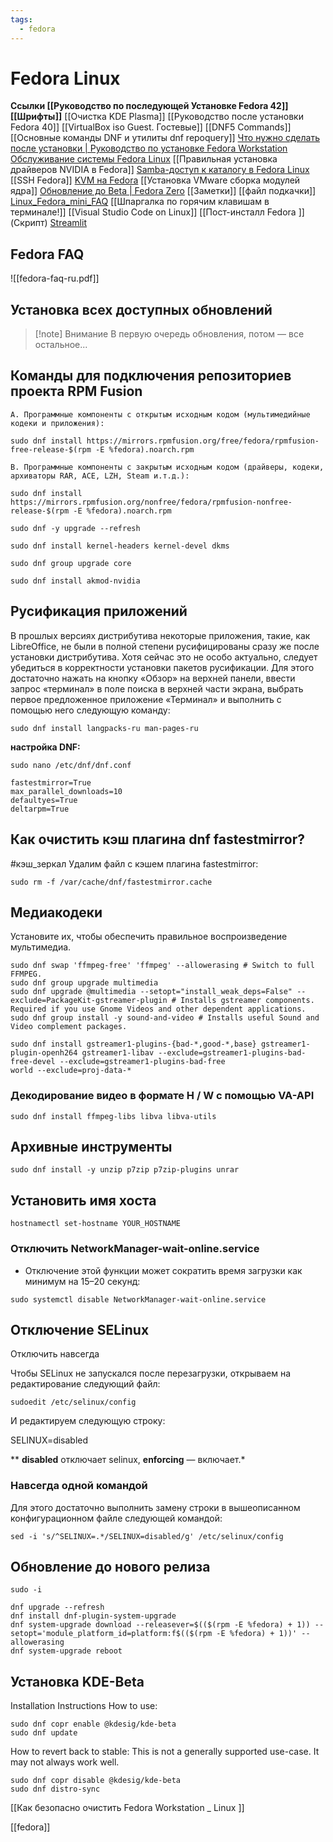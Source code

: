 ```yaml
---
tags:
  - fedora
---
```

# Fedora Linux

**Ссылки
[[Руководство по последующей Установке Fedora 42]]
[[Шрифты]]**
[[Очистка KDE Plasma]]
[[Руководство после установки Fedora 40]]
[[VirtualBox iso Guest. Гостевые]]
[[DNF5 Commands]]
[[Основные команды DNF и утилиты dnf repoquery]]
[Что нужно сделать после установки | Руководство по установке Fedora Workstation](../../Linux/Fedora/Что%20нужно%20сделать%20после%20установки%20_%20Руководство%20по.md)
[Обслуживание системы Fedora Linux](../../Linux/Fedora/Обслуживание%20системы%20Fedora%20Linux.md)
[[Правильная установка драйверов NVIDIA в Fedora]]
[Samba-доступ к каталогу в Fedora Linux](../../Linux/Fedora/Samba-доступ%20к%20каталогу%20в%20Fedora%20Linux.md)
[[SSH  Fedora]]
[KVM на Fedora](../../Linux/Fedora/KVM%20на%20Fedora.html)
[[Установка VMware сборка модулей ядра]]
[Обновление до Beta | Fedora Zero](../../Linux/Fedora/Обновление%20до%20Beta%20_%20Fedora%20Zero.md)
[[Заметки]]
[[файл подкачки]]
[Linux_Fedora_mini_FAQ](https://linux-faq.ru/page/fedora)
[[Шпаргалка по горячим клавишам в терминале!]]
[[Visual Studio Code on Linux]]
[[Пост-инсталл Fedora ]] (Скрипт) [Streamlit](https://nattdf.streamlit.app/)
## Fedora FAQ

![[fedora-faq-ru.pdf]]
## **Установка всех доступных обновлений**
>[!note] Внимание
>В первую очередь обновления, потом — все остальное...

## Команды для подключения репозиториев проекта RPM Fusion

	A. Программные компоненты с открытым исходным кодом (мультимедийные кодеки и приложения):

```
sudo dnf install https://mirrors.rpmfusion.org/free/fedora/rpmfusion-free-release-$(rpm -E %fedora).noarch.rpm
```

	B. Программные компоненты с закрытым исходным кодом (драйверы, кодеки, архиваторы RAR, ACE, LZH, Steam и.т.д.):

```
sudo dnf install https://mirrors.rpmfusion.org/nonfree/fedora/rpmfusion-nonfree-release-$(rpm -E %fedora).noarch.rpm
```


`sudo dnf -y upgrade --refresh`

`sudo dnf install kernel-headers kernel-devel dkms`

`sudo dnf group upgrade core`

`sudo dnf install akmod-nvidia`
## Русификация приложений

В прошлых версиях дистрибутива некоторые приложения, такие, как LibreOffice, не были в полной степени русифицированы сразу же после установки дистрибутива. Хотя сейчас это не особо актуально, следует убедиться в корректности установки пакетов русификации. Для этого достаточно нажать на кнопку «Обзор» на верхней панели, ввести запрос «терминал» в поле поиска в верхней части экрана, выбрать первое предложенное приложение «Терминал» и выполнить с помощью него следующую команду:


```
sudo dnf install langpacks-ru man-pages-ru
```

**настройка DNF:**  

```
sudo nano /etc/dnf/dnf.conf
```

```
fastestmirror=True      
max_parallel_downloads=10  
defaultyes=True  
deltarpm=True
```

## Как очистить кэш плагина dnf fastestmirror?
#кэш_зеркал
Удалим файл с кэшем плагина fastestmirror:

```
sudo rm -f /var/cache/dnf/fastestmirror.cache
```

## Медиакодеки


Установите их, чтобы обеспечить правильное воспроизведение мультимедиа.
```
sudo dnf swap 'ffmpeg-free' 'ffmpeg' --allowerasing # Switch to full FFMPEG.
sudo dnf group upgrade multimedia
sudo dnf upgrade @multimedia --setopt="install_weak_deps=False" --exclude=PackageKit-gstreamer-plugin # Installs gstreamer components. Required if you use Gnome Videos and other dependent applications.
sudo dnf group install -y sound-and-video # Installs useful Sound and Video complement packages.
```


```
sudo dnf install gstreamer1-plugins-{bad-*,good-*,base} gstreamer1-plugin-openh264 gstreamer1-libav --exclude=gstreamer1-plugins-bad-free-devel --exclude=gstreamer1-plugins-bad-free  
world --exclude=proj-data-*
```
### Декодирование видео в формате H / W с помощью VA-API

```
sudo dnf install ffmpeg-libs libva libva-utils
```
## Архивные инструменты

```
sudo dnf install -y unzip p7zip p7zip-plugins unrar
```

## Установить имя хоста

```
hostnamectl set-hostname YOUR_HOSTNAME
```

### Отключить NetworkManager-wait-online.service

- Отключение этой функции может сократить время загрузки как минимум на 15–20 секунд:
```
sudo systemctl disable NetworkManager-wait-online.service
```
## Отключение SELinux

Отключить навсегда

Чтобы SELinux не запускался после перезагрузки, открываем на редактирование следующий файл:

```
sudoedit /etc/selinux/config
```

И редактируем следующую строку:

SELINUX=disabled

\*\* **disabled** отключает selinux, **enforcing** — включает.\*

### Навсегда одной командой

Для этого достаточно выполнить замену строки в вышеописанном конфигурационном файле следующей командой:

```
sed -i 's/^SELINUX=.*/SELINUX=disabled/g' /etc/selinux/config
```


## Обновление до нового релиза

```
sudo -i

dnf upgrade --refresh
dnf install dnf-plugin-system-upgrade
dnf system-upgrade download --releasever=$(($(rpm -E %fedora) + 1)) --setopt='module_platform_id=platform:f$(($(rpm -E %fedora) + 1))' --allowerasing
dnf system-upgrade reboot
```

## Установка KDE-Beta

Installation Instructions
How to use:

```
sudo dnf copr enable @kdesig/kde-beta
sudo dnf update
```

How to revert back to stable: This is not a generally supported use-case. It may not always work well.

```
sudo dnf copr disable @kdesig/kde-beta
sudo dnf distro-sync
```

[[Как безопасно очистить Fedora Workstation _ Linux ]]

[[fedora]]
